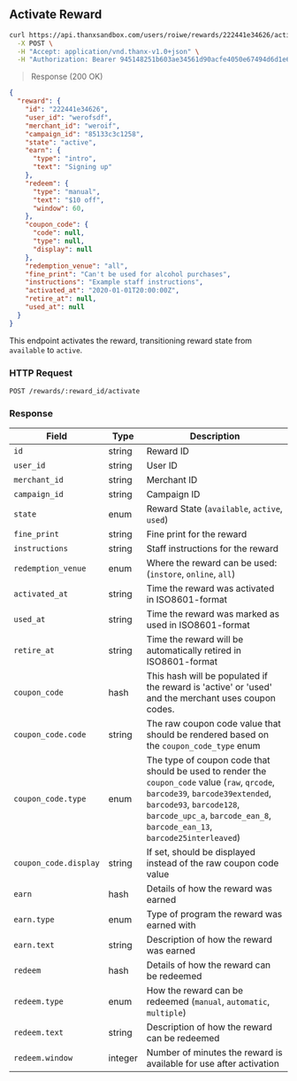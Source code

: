## Activate Reward

```bash
curl https://api.thanxsandbox.com/users/roiwe/rewards/222441e34626/activate \
  -X POST \
  -H "Accept: application/vnd.thanx-v1.0+json" \
  -H "Authorization: Bearer 945148251b603ae34561d90acfe4050e67494d6d1e65d4d3d52798407f03c0bd"
```

> Response (200 OK)

```json
{
  "reward": {
    "id": "222441e34626",
    "user_id": "werofsdf",
    "merchant_id": "weroif",
    "campaign_id": "85133c3c1258",
    "state": "active",
    "earn": {
      "type": "intro",
      "text": "Signing up"
    },
    "redeem": {
      "type": "manual",
      "text": "$10 off",
      "window": 60,
    },
    "coupon_code": {
      "code": null,
      "type": null,
      "display": null
    },
    "redemption_venue": "all",
    "fine_print": "Can't be used for alcohol purchases",
    "instructions": "Example staff instructions",
    "activated_at": "2020-01-01T20:00:00Z",
    "retire_at": null,
    "used_at": null
  }
}
```

This endpoint activates the reward, transitioning reward state from `available`
to `active`.

### HTTP Request

`POST /rewards/:reward_id/activate`

### Response

Field | Type | Description
----- | ---- | -----------
`id` | string | Reward ID
`user_id` | string | User ID
`merchant_id` | string | Merchant ID
`campaign_id` | string | Campaign ID
`state` | enum | Reward State (`available`, `active`, `used`)
`fine_print` | string | Fine print for the reward
`instructions` | string | Staff instructions for the reward
`redemption_venue` | enum | Where the reward can be used: (`instore`, `online`, `all`)
`activated_at` | string | Time the reward was activated in ISO8601-format
`used_at` | string | Time the reward was marked as used in ISO8601-format
`retire_at` | string | Time the reward will be automatically retired in ISO8601-format
`coupon_code` | hash | This hash will be populated if the reward is 'active' or 'used' and the merchant uses coupon codes.
`coupon_code.code` | string | The raw coupon code value that should be rendered based on the `coupon_code_type` enum
`coupon_code.type` | enum | The type of coupon code that should be used to render the `coupon_code` value (`raw`, `qrcode`, `barcode39`, `barcode39extended`, `barcode93`, `barcode128`, `barcode_upc_a`, `barcode_ean_8`, `barcode_ean_13`, `barcode25interleaved`)
`coupon_code.display` | string | If set, should be displayed instead of the raw coupon code value
`earn` | hash | Details of how the reward was earned
`earn.type` | enum | Type of program the reward was earned with
`earn.text` | string | Description of how the reward was earned
`redeem` | hash | Details of how the reward can be redeemed
`redeem.type` | enum | How the reward can be redeemed (`manual`, `automatic`, `multiple`)
`redeem.text` | string | Description of how the reward can be redeemed
`redeem.window` | integer | Number of minutes the reward is available for use after activation

